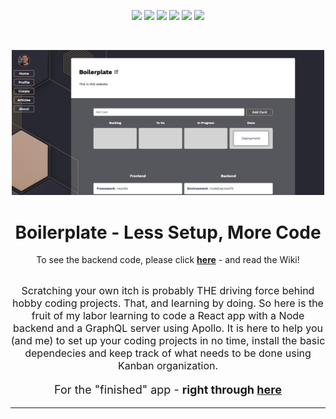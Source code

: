 <p align="center">
        <img src="https://img.shields.io/npm/v/npm" />
        <img src="https://img.shields.io/badge/TypeScript%20-%233178C6?logo=typescript&logoColor=white&labelColor=%23afb8c1" />
        <img src="https://badges.aleen42.com/src/vitejs.svg" />
        <img src="https://badges.aleen42.com/src/react.svg" />
        <img src="https://img.shields.io/github/v/tag/jmchor/boilerplate_frontend?color=violet" />
        <img src="https://img.shields.io/website?url=https%3A%2F%2Fboilerplate.jmchor.dev" />

</p>
</br>

<p align="center">
<img src="/public/cover.jpg" alt="that's the website" width="500px"/>
</p>

<h1 align="center">Boilerplate - Less Setup, More Code</h1>

<p align="center">To see the backend code, please click <b><a href="https://github.com/jmchor/boilerplate_backend">here</a></b> - and read the Wiki!</p>

</br>

<div align="center" style="font-size: 16px">
 Scratching your own itch is probably THE driving force behind hobby coding projects. That, and learning by doing.
 So here is the fruit of my labor learning to code a React app with a Node backend and a GraphQL server using Apollo. It is here to help you (and me) to set up your coding projects in no time, install the basic dependecies and keep track of what needs to be done using Kanban organization.

</div>
  <p align="center" style="font-size: 18px">For the "finished" app - <b>right through <a href="https://boilerplate.jmchor.dev" target="_blank">here</a></b></p>

---

</br>
